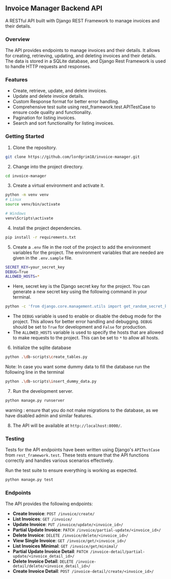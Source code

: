 ## Invoice Manager Backend API

A RESTful API built with Django REST Framework to manage invoices and their details.

### Overview

The API provides endpoints to manage invoices and their details. It allows for creating, retrieving, updating, and deleting invoices and their details. The data is stored in a SQLite database, and Django Rest Framework is used to handle HTTP requests and responses.

### Features
- Create, retrieve, update, and delete invoices.
- Update and delete invoice details.
- Custom Response format for better error handling.
- Comprehensive test suite using rest_framework.test.APITestCase to ensure code quality and functionality.
- Pagination for listing invoices.
- Search and sort functionality for listing invoices.

### Getting Started

1. Clone the repository.
```bash
git clone https://github.com/lordgrim18/invoice-manager.git
```

2. Change into the project directory.
```bash
cd invoice-manager
```

3. Create a virtual environment and activate it.
```bash
python -m venv venv
# Linux
source venv/bin/activate

# Windows
venv\Scripts\activate
```

4. Install the project dependencies.
```bash
pip install -r requirements.txt
```

5. Create a `.env` file in the root of the project to add the environment variables for the project. 
The environment variables that are needed are given in the `.env.sample` file. 
```bash
SECRET_KEY=your_secret_key
DEBUG=True
ALLOWED_HOSTS=*
```

- Here, secret key is the Django secret key for the project. You can generate a new secret key using the following command in your terminal.
```bash
python -c 'from django.core.management.utils import get_random_secret_key; print(get_random_secret_key())'
```

- The `DEBUG` variable is used to enable or disable the debug mode for the project. This allows for better error handling and debugging. `DEBUG` should be set to `True` for development and `False` for production.
- The `ALLOWED_HOSTS` variable is used to specify the hosts that are allowed to make requests to the project. This can be set to `*` to allow all hosts. 


6. Initialize the sqlite database
```bash
python .\db-scripts\create_tables.py
```
Note:
In case you want some dummy data to fill the database run the following line in the terminal
```bash
python .\db-scripts\insert_dummy_data.py
```

7. Run the development server.
```bash
python manage.py runserver
```

warning : ensure that you do not make migrations to the database, as we have disabled admin and similar features.

8. The API will be available at `http://localhost:8000/`.

### Testing

Tests for the API endpoints have been written using Django's `APITestCase` from `rest_framework.test`. These tests ensure that the API functions correctly and handles various scenarios effectively.

Run the test suite to ensure everything is working as expected.
```bash
python manage.py test
```

### Endpoints

The API provides the following endpoints:

- **Create Invoice**: `POST /invoice/create/`
- **List Invoices**: `GET /invoice/`
- **Update Invoice**: `PUT /invoice/update/<invoice_id>/`
- **Partial Update Invoice**: `PATCH /invoice/partial-update/<invoice_id>/`
- **Delete Invoice**: `DELETE /invoice/delete/<invoice_id>/`
- **View Single Invoice**: `GET /invoice/get/<invoice_id>/`
- **List Invoices Minimal**: `GET /invoice/get/minimal/`
- **Partial Update Invoice Detail**: `PATCH /invoice-detail/partial-update/<invoice_detail_id>/`
- **Delete Invoice Detail**: `DELETE /invoice-detail/delete/<invoice_detail_id>/`
- **Create Invoice Detail**: `POST /invoice-detail/create/<invoice_id>/`
